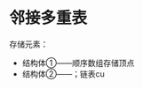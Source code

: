 


# 邻接多重表
存储元素：
- 结构体①——顺序数组存储顶点
- 结构体②——；链表cu
<!--stackedit_data:
eyJoaXN0b3J5IjpbNjU3MjYzNjcxLDQ0MDkwNTYxOV19
-->